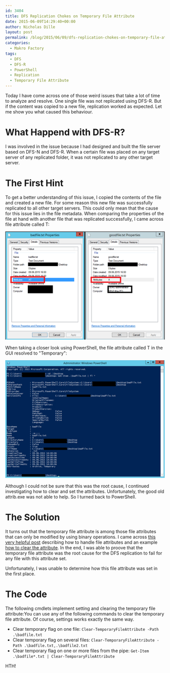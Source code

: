 ```yaml
---
id: 3404
title: DFS Replication Chokes on Temporary File Attribute
date: 2015-06-09T14:29:40+00:00
author: Nicholas Dille
layout: post
permalink: /blog/2015/06/09/dfs-replication-chokes-on-temporary-file-attribute/
categories:
  - Makro Factory
tags:
  - DFS
  - DFS-R
  - PowerShell
  - Replication
  - Temporary File Attribute
---
```

Today I have come across one of those weird issues that take a lot of time to analyze and resolve. One single file was not replicated using DFS-R. But if the content was copied to a new file, replication worked as expected. Let me show you what caused this behaviour.

<!--more-->

# What Happend with DFS-R?

I was involved in the issue because I had designed and built the file server based on DFS-N and DFS-R. When a certain file was placed on any target server of any replicated folder, it was not replicated to any other target server.

# The First Hint

To get a better understanding of this issue, I copied the contents of the file and created a new file. For some reason this new file was successfully replicated to all other target servers. This could only mean that the cause for this issue lies in the file metadata. When comparing the properties of the file at hand with another file that was replicated successfully, I came across file attribute called T:

[![Comparison of the details tab in the file properties. The good file only has the attribute &quot;A&quot; but the bad file has the attributes &quot;AT&quot; set. The bad file was skipped by DFS replication (DFS-R)](/media/2015/06/FileAttributes.png)](/media/2015/06/FileAttributes.png)

When taking a closer look using PowerShell, the file attribute called T in the GUI resolved to "Temporary":

[![Get-Item for the bad file shows that the attributes &quot;Archive&quot; and &quot;Temporary&quot; are set. Maybe DFS replication did not work because of this](/media/2015/06/GetItemFlStar.png)](/media/2015/06/GetItemFlStar.png)

Although I could not be sure that this was the root cause, I continued investigating how to clear and set the attributes. Unfortunately, the good old attrib.exe was not able to help. So I turned back to PowerShell.

# The Solution

It turns out that the temporary file attribute is among those file attributes that can only be modified by using binary operations. I came across [this very helpful post](http://blogs.technet.com/b/heyscriptingguy/archive/2011/01/26/use-a-powershell-cmdlet-to-work-with-file-attributes.aspx) describing how to handle file attributes and an example [how to clear the attribute](http://community.spiceworks.com/scripts/show/1102-remove-temp-file-attribute). In the end, I was able to proove that the temporary file attribute was the root cause for the DFS replication to fail for any file with this attribute set.

Unfortunately, I was unable to determine how this file attribute was set in the first place.

# The Code

The following cmdlets implement setting and clearing the temporary file attribute:You can use any of the following commands to clear the temporary file attribute. Of course, settings works exactly the same way.

* Clear temporary flag on one file: `Clear-TemporaryFileAttribute -Path .\badfile.txt`
* Clear temporary flag on several files: `Clear-TemporaryFileAttribute -Path .\badfile.txt,.\badfile2.txt`
* Clear temporary flag on one or more files from the pipe: `Get-Item .\badfile*.txt | Clear-TemporaryFileAttribute`

HTH!